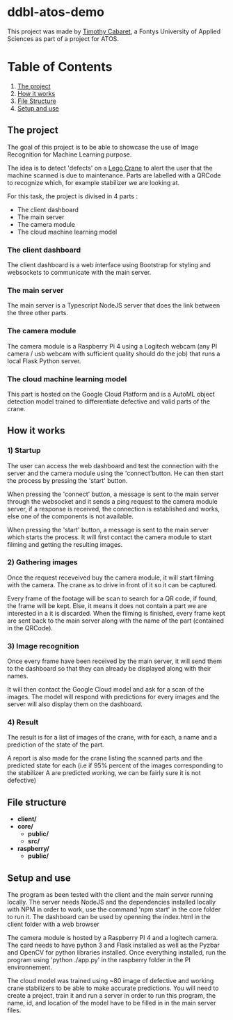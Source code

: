 # ddbl-atos-demo

This project was made by [Timothy Cabaret](https://github.com/Haukain), a Fontys University of Applied Sciences as part of a project for ATOS.

# Table of Contents
1. [The project](#project)
2. [How it works](#how)
3. [File Structure](#file)
3. [Setup and use](#setup)

##  The project <a name="project"></a>

The goal of this project is to be able to showcase the use of Image Recognition for Machine Learning purpose.

The idea is to detect 'defects' on a [Lego Crane](https://www.lego.com/en-fr/product/rough-terrain-crane-42082) to alert the user that the machine scanned is due to maintenance. Parts are labelled with a QRCode to recognize which, for example stabilizer we are looking at.

For this task, the project is divised in 4 parts : 
- The client dashboard
- The main server
- The camera module
- The cloud machine learning model

### The client dashboard

The client dashboard is a web interface using Bootstrap for styling and websockets to communicate with the main server.

### The main server

The main server is a Typescript NodeJS server that does the link between the three other parts.

### The camera module

The camera module is a Raspberry Pi 4 using a Logitech webcam (any PI camera / usb webcam with sufficient quality should do the job) that runs a local Flask Python server.

### The cloud machine learning model

This part is hosted on the Google Cloud Platform and is a AutoML object detection model trained to differentiate defective and valid parts of the crane.

## How it works <a name="how"></a>

### 1) Startup

The user can access the web dashboard and test the connection with the server and the camera module using the 'connect'button. He can then start the process by pressing the 'start' button. 

When pressing the 'connect' button, a message is sent to the main server through the websocket and it sends a ping request to the camera module server, if a response is received, the connection is established and works, else one of the components is not available.

When pressing the 'start' button, a message is sent to the main server which starts the process. It will first contact the camera module to start filming and getting the resulting images.

### 2) Gathering images 

Once the request receveived buy the camera module, it will start filming with the camera. The crane as to drive in front of it so it can be captured.

Every frame of the footage will be scan to search for a QR code, if found, the frame will be kept. Else, it means it does not contain a part we are interested in a it is discarded. When the filming is finished, every frame kept are sent back to the main server along with the name of the part (contained in the QRCode).

### 3) Image recognition

Once every frame have been received by the main server, it will send them to the dashboard so that they can already be displayed along with their names.

It will then contact the Google Cloud model and ask for a scan of the images. The model will respond with predictions for every images and the server will also display them on the dashboard.

### 4) Result

The result is for a list of images of the crane, with for each, a name and a prediction of the state of the part.

A report is also made for the crane listing the scanned parts and the predicted state for each (i.e if 95% percent of the images corresponding to the stabilizer A are predicted working, we can be fairly sure it is not defective)

## File structure <a name="file"></a>

- **client/**
- **core/**
    - **public/**
    - **src/**
- **raspberry/**
    - **public/**

## Setup and use <a name="setup"></a>

The program as been tested with the client and the main server running locally. The server needs NodeJS and the dependencies installed locally with NPM in order to work, use the command 'npm start' in the core folder to run it. The dashboard can be used by openning the index.html in the client folder with a web browser

The camera module is hosted by a Raspberry PI 4 and a logitech camera. The card needs to have python 3 and Flask installed as well as the Pyzbar and OpenCV for python libraries installed. Once everything installed, run the program using 'python ./app.py' in the raspberry folder in the PI environnement.

The cloud model was trained using ~80 image of defective and working crane stabilizers to be able to make accurate predictions. You will need to create a project, train it and run a server in order to run this program, the name, id, and location of the model have to be filled in in the main server files.

